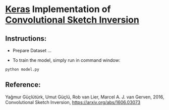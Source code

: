 # [Keras](https://keras.io/) Implementation of [Convolutional Sketch Inversion](https://arxiv.org/abs/1606.03073)
## Instructions:
* Prepare Dataset
...

* To train the model, simply run in command window:
```
python model.py
```
## Reference: 
Yağmur Güçlütürk, Umut Güçlü, Rob van Lier, Marcel A. J. van Gerven, 2016, Convolutional Sketch Inversion, https://arxiv.org/abs/1606.03073
